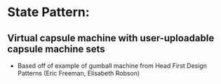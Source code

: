 # State Pattern:
## Virtual capsule machine with user-uploadable capsule machine sets
- Based off of example of gumball machine from Head First Design Patterns (Eric Freeman, Elisabeth Robson)
